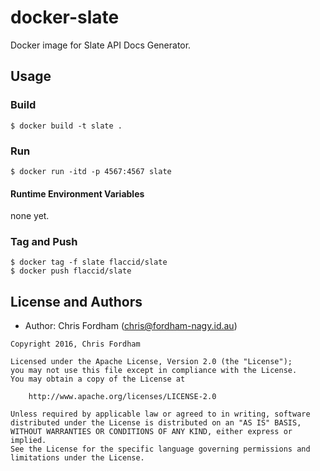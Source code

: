 # docker-slate

Docker image for Slate API Docs Generator.

## Usage

### Build

    $ docker build -t slate .

### Run

    $ docker run -itd -p 4567:4567 slate

#### Runtime Environment Variables

none yet.

### Tag and Push

    $ docker tag -f slate flaccid/slate
    $ docker push flaccid/slate

License and Authors
-------------------
- Author: Chris Fordham (<chris@fordham-nagy.id.au>)

```text
Copyright 2016, Chris Fordham

Licensed under the Apache License, Version 2.0 (the "License");
you may not use this file except in compliance with the License.
You may obtain a copy of the License at

    http://www.apache.org/licenses/LICENSE-2.0

Unless required by applicable law or agreed to in writing, software
distributed under the License is distributed on an "AS IS" BASIS,
WITHOUT WARRANTIES OR CONDITIONS OF ANY KIND, either express or implied.
See the License for the specific language governing permissions and
limitations under the License.
```
